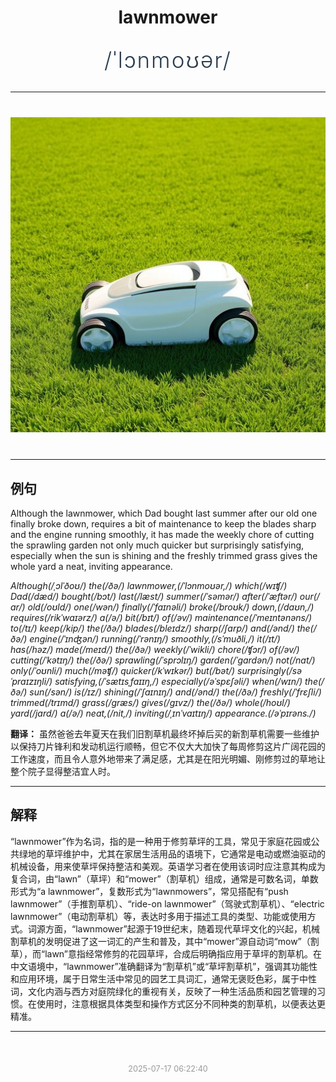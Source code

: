 <div align="center">

# lawnmower

<div style="margin: 30px 0;">
<h1 style="font-size: 2.5em; font-weight: 300; letter-spacing: 2px; margin: 0; color: #2c3e50;">
/ˈlɔnmoʊər/
</h1>
</div>

</div>

---

<div align="center" style="margin: 40px 0;">

![lawnmower](images/lawnmower.png)

</div>

---

## 例句

Although the lawnmower, which Dad bought last summer after our old one finally broke down, requires a bit of maintenance to keep the blades sharp and the engine running smoothly, it has made the weekly chore of cutting the sprawling garden not only much quicker but surprisingly satisfying, especially when the sun is shining and the freshly trimmed grass gives the whole yard a neat, inviting appearance.

*Although(/ˌɔlˈðoʊ/) the(/ðə/) lawnmower,(/ˈlɔnmoʊər,/) which(/wɪʧ/) Dad(/dæd/) bought(/bɔt/) last(/læst/) summer(/ˈsəmər/) after(/ˈæftər/) our(/ɑr/) old(/oʊld/) one(/wən/) finally(/ˈfaɪnəli/) broke(/broʊk/) down,(/daʊn,/) requires(/rikˈwaɪərz/) a(/ə/) bit(/bɪt/) of(/əv/) maintenance(/ˈmeɪntənəns/) to(/tɪ/) keep(/kip/) the(/ðə/) blades(/bleɪdz/) sharp(/ʃɑrp/) and(/ənd/) the(/ðə/) engine(/ˈɪnʤən/) running(/ˈrənɪŋ/) smoothly,(/sˈmuðli,/) it(/ɪt/) has(/həz/) made(/meɪd/) the(/ðə/) weekly(/ˈwikli/) chore(/ʧɔr/) of(/əv/) cutting(/ˈkətɪŋ/) the(/ðə/) sprawling(/ˈsprɔlɪŋ/) garden(/ˈgɑrdən/) not(/nɑt/) only(/ˈoʊnli/) much(/məʧ/) quicker(/kˈwɪkər/) but(/bət/) surprisingly(/səˈpraɪzɪŋli/) satisfying,(/ˈsætɪsˌfaɪɪŋ,/) especially(/əˈspɛʃəli/) when(/wɪn/) the(/ðə/) sun(/sən/) is(/ɪz/) shining(/ˈʃaɪnɪŋ/) and(/ənd/) the(/ðə/) freshly(/ˈfrɛʃli/) trimmed(/trɪmd/) grass(/græs/) gives(/gɪvz/) the(/ðə/) whole(/hoʊl/) yard(/jɑrd/) a(/ə/) neat,(/nit,/) inviting(/ˌɪnˈvaɪtɪŋ/) appearance.(/əˈpɪrəns./)*

**翻译：** 虽然爸爸去年夏天在我们旧割草机最终坏掉后买的新割草机需要一些维护以保持刀片锋利和发动机运行顺畅，但它不仅大大加快了每周修剪这片广阔花园的工作速度，而且令人意外地带来了满足感，尤其是在阳光明媚、刚修剪过的草地让整个院子显得整洁宜人时。

---

## 解释

“lawnmower”作为名词，指的是一种用于修剪草坪的工具，常见于家庭花园或公共绿地的草坪维护中，尤其在家居生活用品的语境下，它通常是电动或燃油驱动的机械设备，用来使草坪保持整洁和美观。英语学习者在使用该词时应注意其构成为复合词，由“lawn”（草坪）和“mower”（割草机）组成，通常是可数名词，单数形式为“a lawnmower”，复数形式为“lawnmowers”，常见搭配有“push lawnmower”（手推割草机）、“ride-on lawnmower”（驾驶式割草机）、“electric lawnmower”（电动割草机）等，表达时多用于描述工具的类型、功能或使用方式。词源方面，“lawnmower”起源于19世纪末，随着现代草坪文化的兴起，机械割草机的发明促进了这一词汇的产生和普及，其中“mower”源自动词“mow”（割草），而“lawn”意指经常修剪的花园草坪，合成后明确指应用于草坪的割草机。在中文语境中，“lawnmower”准确翻译为“割草机”或“草坪割草机”，强调其功能性和应用环境，属于日常生活中常见的园艺工具词汇，通常无褒贬色彩，属于中性词，文化内涵与西方对庭院绿化的重视有关，反映了一种生活品质和园艺管理的习惯。在使用时，注意根据具体类型和操作方式区分不同种类的割草机，以便表达更精准。


---

<div align="center" style="margin-top: 50px;">
<small style="color: #999; font-size: 0.9em;">2025-07-17 06:22:40</small>
</div>
